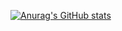 [![Anurag's GitHub stats](https://github-readme-stats.vercel.app/api?username=anuraghazra)](https://github.com/KarsDev/github-readme-stats)
